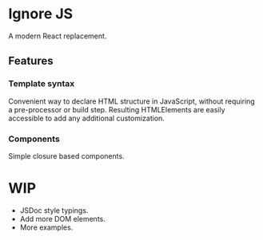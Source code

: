 # Ignore JS

A modern React replacement.

## Features

### Template syntax

Convenient way to declare HTML structure in JavaScript, without requiring a
pre-processor or build step. Resulting HTMLElements are easily accessible to
add any additional customization.

### Components

Simple closure based components.

# WIP

* JSDoc style typings.
* Add more DOM elements.
* More examples.

